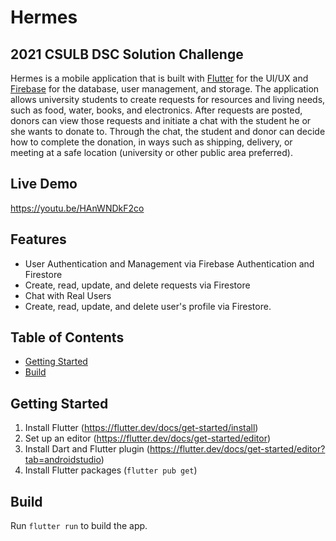 # Hermes
## 2021 CSULB DSC Solution Challenge
Hermes is a mobile application that is built with [Flutter](https://flutter.dev/) for the UI/UX and [Firebase](https://firebase.google.com/) for the database, user management, and storage. The application allows university students to create requests for resources and living needs, such as food, water, books, and electronics. After requests are posted, donors can view those requests and initiate a chat with the student he or she wants to donate to. Through the chat, the student and donor can decide how to complete the donation, in ways such as shipping, delivery, or meeting at a safe location (university or other public area preferred).


## Live Demo
https://youtu.be/HAnWNDkF2co

## Features
- User Authentication and Management via Firebase Authentication and Firestore
- Create, read, update, and delete requests via Firestore
- Chat with Real Users
- Create, read, update, and delete user's profile via Firestore.

## Table of Contents
 - [Getting Started](#getting-started)
 - [Build](#build)

## Getting Started
1. Install Flutter (https://flutter.dev/docs/get-started/install)
2. Set up an editor (https://flutter.dev/docs/get-started/editor)
3. Install Dart and Flutter plugin (https://flutter.dev/docs/get-started/editor?tab=androidstudio)
4. Install Flutter packages (`flutter pub get`)

## Build
Run `flutter run` to build the app.
